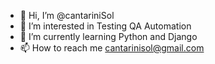 - 👋 Hi, I’m @cantariniSol
- 👀 I’m interested in Testing QA Automation
- 🌱 I’m currently learning Python and Django
- 📫 How to reach me cantarinisol@gmail.com

<!---
cantariniSol/cantariniSol is a ✨ special ✨ repository because its `README.md` (this file) appears on your GitHub profile.
You can click the Preview link to take a look at your changes.
--->
